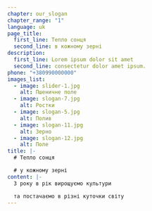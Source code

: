 ```yaml
---
chapter: our_slogan
chapter_range: "1"
language: uk
page_title:
  first_line: Тепло сонця
  second_line: в кожному зерні
description:
  first_line: Lorem ipsum dolor sit amet
  second_line: consectetur dolor amet ipsum.
phone: "+380990000000"
images_list:
  - image: slider-1.jpg
    alt: Пшеничне поле
  - image: slogan-7.jpg
    alt: Ростки
  - image: slogan-5.jpg
    alt: Полив
  - image: slogan-11.jpg
    alt: Зерно
  - image: slogan-12.jpg
    alt: Поле
title: |-
  # Т﻿епло сонця

  # у﻿ кожному зерні
content: |-
  З﻿ року в рік вирощуємо культури

  т﻿а постачаємо в різні куточки світу
---
```

